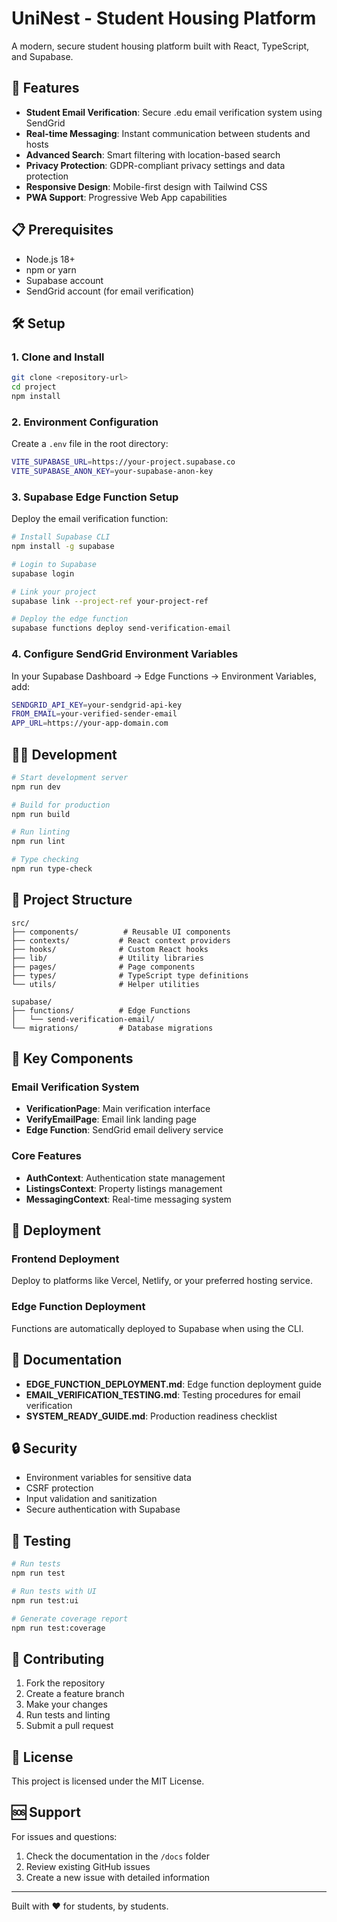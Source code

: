 # UniNest - Student Housing Platform

A modern, secure student housing platform built with React, TypeScript, and Supabase.

## 🚀 Features

- **Student Email Verification**: Secure .edu email verification system using SendGrid
- **Real-time Messaging**: Instant communication between students and hosts
- **Advanced Search**: Smart filtering with location-based search
- **Privacy Protection**: GDPR-compliant privacy settings and data protection
- **Responsive Design**: Mobile-first design with Tailwind CSS
- **PWA Support**: Progressive Web App capabilities

## 📋 Prerequisites

- Node.js 18+
- npm or yarn
- Supabase account
- SendGrid account (for email verification)

## 🛠️ Setup

### 1. Clone and Install

```bash
git clone <repository-url>
cd project
npm install
```

### 2. Environment Configuration

Create a `.env` file in the root directory:

```bash
VITE_SUPABASE_URL=https://your-project.supabase.co
VITE_SUPABASE_ANON_KEY=your-supabase-anon-key
```

### 3. Supabase Edge Function Setup

Deploy the email verification function:

```bash
# Install Supabase CLI
npm install -g supabase

# Login to Supabase
supabase login

# Link your project
supabase link --project-ref your-project-ref

# Deploy the edge function
supabase functions deploy send-verification-email
```

### 4. Configure SendGrid Environment Variables

In your Supabase Dashboard → Edge Functions → Environment Variables, add:

```bash
SENDGRID_API_KEY=your-sendgrid-api-key
FROM_EMAIL=your-verified-sender-email
APP_URL=https://your-app-domain.com
```

## 🏃‍♂️ Development

```bash
# Start development server
npm run dev

# Build for production
npm run build

# Run linting
npm run lint

# Type checking
npm run type-check
```

## 📁 Project Structure

```
src/
├── components/          # Reusable UI components
├── contexts/           # React context providers
├── hooks/              # Custom React hooks
├── lib/                # Utility libraries
├── pages/              # Page components
├── types/              # TypeScript type definitions
└── utils/              # Helper utilities

supabase/
├── functions/          # Edge Functions
│   └── send-verification-email/
└── migrations/         # Database migrations
```

## 🔧 Key Components

### Email Verification System

- **VerificationPage**: Main verification interface
- **VerifyEmailPage**: Email link landing page
- **Edge Function**: SendGrid email delivery service

### Core Features

- **AuthContext**: Authentication state management
- **ListingsContext**: Property listings management
- **MessagingContext**: Real-time messaging system

## 🚀 Deployment

### Frontend Deployment

Deploy to platforms like Vercel, Netlify, or your preferred hosting service.

### Edge Function Deployment

Functions are automatically deployed to Supabase when using the CLI.

## 📖 Documentation

- **EDGE_FUNCTION_DEPLOYMENT.md**: Edge function deployment guide
- **EMAIL_VERIFICATION_TESTING.md**: Testing procedures for email verification
- **SYSTEM_READY_GUIDE.md**: Production readiness checklist

## 🔒 Security

- Environment variables for sensitive data
- CSRF protection
- Input validation and sanitization
- Secure authentication with Supabase

## 🧪 Testing

```bash
# Run tests
npm run test

# Run tests with UI
npm run test:ui

# Generate coverage report
npm run test:coverage
```

## 📝 Contributing

1. Fork the repository
2. Create a feature branch
3. Make your changes
4. Run tests and linting
5. Submit a pull request

## 📄 License

This project is licensed under the MIT License.

## 🆘 Support

For issues and questions:

1. Check the documentation in the `/docs` folder
2. Review existing GitHub issues
3. Create a new issue with detailed information

---

Built with ❤️ for students, by students.
